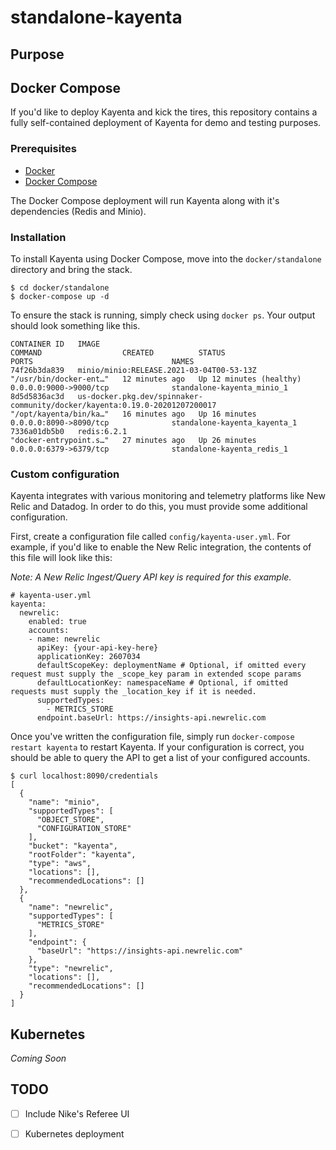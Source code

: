 # standalone-kayenta

## Purpose

## Docker Compose

If you'd like to deploy Kayenta and kick the tires, this repository contains a fully self-contained deployment of Kayenta for demo and testing purposes. 

### Prerequisites

* [Docker](https://docs.docker.com/get-docker/)
* [Docker Compose](https://docs.docker.com/compose/install/)

The Docker Compose deployment will run Kayenta along with it's dependencies (Redis and Minio). 

### Installation

To install Kayenta using Docker Compose, move into the `docker/standalone` directory and bring the stack.

```
$ cd docker/standalone
$ docker-compose up -d
```

To ensure the stack is running, simply check using `docker ps`. Your output should look something like this.

```
CONTAINER ID   IMAGE                                                                        COMMAND                  CREATED          STATUS                    PORTS                               NAMES
74f26b3da839   minio/minio:RELEASE.2021-03-04T00-53-13Z                                     "/usr/bin/docker-ent…"   12 minutes ago   Up 12 minutes (healthy)   0.0.0.0:9000->9000/tcp              standalone-kayenta_minio_1
8d5d5836ac3d   us-docker.pkg.dev/spinnaker-community/docker/kayenta:0.19.0-20201207200017   "/opt/kayenta/bin/ka…"   16 minutes ago   Up 16 minutes             0.0.0.0:8090->8090/tcp              standalone-kayenta_kayenta_1
7336a01db5b0   redis:6.2.1                                                                  "docker-entrypoint.s…"   27 minutes ago   Up 26 minutes             0.0.0.0:6379->6379/tcp              standalone-kayenta_redis_1
```


### Custom configuration

Kayenta integrates with various monitoring and telemetry platforms like New Relic and Datadog. In order to do this, you must provide some additional configuration.

First, create a configuration file called `config/kayenta-user.yml`. For example, if you'd like to enable the New Relic integration, the contents of this file will look like this:

_Note: A New Relic Ingest/Query API key is required for this example._

```
# kayenta-user.yml
kayenta:
  newrelic:
    enabled: true
    accounts:
    - name: newrelic
      apiKey: {your-api-key-here}
      applicationKey: 2607034
      defaultScopeKey: deploymentName # Optional, if omitted every request must supply the _scope_key param in extended scope params
      defaultLocationKey: namespaceName # Optional, if omitted requests must supply the _location_key if it is needed.
      supportedTypes:
        - METRICS_STORE
      endpoint.baseUrl: https://insights-api.newrelic.com
```

Once you've written the configuration file, simply run `docker-compose restart kayenta` to restart Kayenta. If your configuration is correct, you should be able to query the API to get a list of your configured accounts.

```
$ curl localhost:8090/credentials
[
  {
    "name": "minio",
    "supportedTypes": [
      "OBJECT_STORE",
      "CONFIGURATION_STORE"
    ],
    "bucket": "kayenta",
    "rootFolder": "kayenta",
    "type": "aws",
    "locations": [],
    "recommendedLocations": []
  },
  {
    "name": "newrelic",
    "supportedTypes": [
      "METRICS_STORE"
    ],
    "endpoint": {
      "baseUrl": "https://insights-api.newrelic.com"
    },
    "type": "newrelic",
    "locations": [],
    "recommendedLocations": []
  }
]

```

## Kubernetes

_Coming Soon_

## TODO
- [ ] Include Nike's Referee UI
- [ ] Kubernetes deployment



